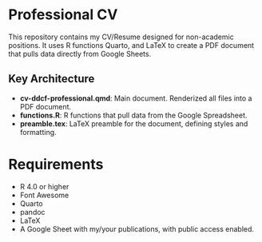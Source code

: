 # Professional CV

This repository contains my CV/Resume designed for non-academic positions. It uses R functions Quarto, and LaTeX to create a PDF document that pulls data directly from Google Sheets.

## Key Architecture

- **cv-ddcf-professional.qmd**: Main document. Renderized all files into a PDF document.
- **functions.R**: R functions that pull data from the Google Spreadsheet.
- **preamble.tex**: LaTeX preamble for the document, defining styles and formatting.

# Requirements

- R 4.0 or higher
- Font Awesome
- Quarto
- pandoc
- LaTeX
- A Google Sheet with my/your publications, with public access enabled.
